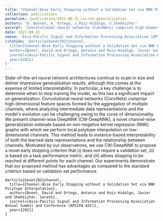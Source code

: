 ```yaml
---
title: "Channel-Wise Early Stopping without a Validation Set via NNK Polytope Interpolation"
collection: publications
permalink: /publication/2021-08-31-cw-nnk-generalization
authors: 'D. Bonnet, A. Ortega, J.Ruiz-Hidalgo, S.Shekkizhar'
excerpt: 'Convolutional neural networks (ConvNets) comprise high-dimensional feature spaces formed by the aggregation of multiple channels, where analyzing intermediate data representations and the model&apos;s evolution can be challenging owing to the curse of dimensionality. We present channel-wise DeepNNK (CW-DeepNNK)'
date: 2021-08-31
venue: 'Asia Pacific Signal and Information Processing Association (APSIPA)'
citation: '@article{bonet2021channel,
  title={Channel-Wise Early Stopping without a Validation Set via NNK Polytope Interpolation},
  author={Bonet, David and Ortega, Antonio and Ruiz-Hidalgo, Javier and Shekkizhar, Sarath},
  journal={Asia-Pacific Signal and Information Processing Association Annual Summit and Conference (APSIPA ASC)},
  year={2021}
}'
---
```

State-of-the-art neural network architectures continue to scale in size and deliver impressive generalization results, although this comes at the expense of limited interpretability. In particular, a key challenge is to determine when to stop training the model, as this has a significant impact on generalization. Convolutional neural networks (ConvNets) comprise high-dimensional feature spaces formed by the aggregation of multiple channels, where analyzing intermediate data representations and the model&apos;s evolution can be challenging owing to the curse of dimensionality. We present channel-wise DeepNNK (CW-DeepNNK), a novel channel-wise generalization estimate based on non-negative kernel regression (NNK) graphs with which we perform local polytope interpolation on low-dimensional channels. This method leads to instance-based interpretability of both the learned data representations and the relationship between channels. Motivated by our observations, we use CW-DeepNNK to propose a novel early stopping criterion that (i) does not require a validation set, (ii) is based on a task performance metric, and (iii) allows stopping to be reached at different points for each channel. Our experiments demonstrate that our proposed method has advantages as compared to the standard criterion based on validation set performance.

```
@article{bonet2021channel,
  title={Channel-Wise Early Stopping without a Validation Set via NNK Polytope Interpolation},
  author={Bonet, David and Ortega, Antonio and Ruiz-Hidalgo, Javier and Shekkizhar, Sarath},
  journal={Asia-Pacific Signal and Information Processing Association Annual Summit and Conference (APSIPA ASC)},
  year={2021}
}
```